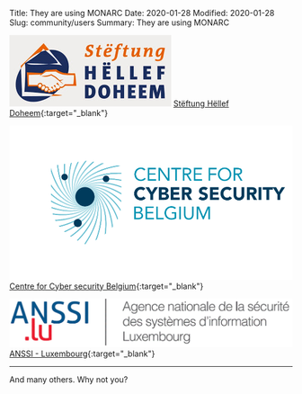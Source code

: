 Title: They are using MONARC
Date: 2020-01-28
Modified: 2020-01-28
Slug: community/users
Summary: They are using MONARC


![Stëftung Hëllef Doheem](/assets/images/community/users/shd_logo.png) [Stëftung Hëllef Doheem](http://shd.lu){:target="_blank"}

![CCN](/assets/images/community/users/ccb_logo.svg) [Centre for Cyber security Belgium](https://ccb.belgium.be){:target="_blank"}

![CCN](/assets/images/community/users/anssi-lu_logo.gif) [ANSSI - Luxembourg](https://cybersecurite.public.lu){:target="_blank"}


---

And many others. Why not you?
